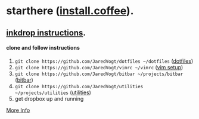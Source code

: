 # starthere ([install.coffee](http://install.coffee)).
## [inkdrop instructions](https://community.inkdrop.app/note/dbdc214e35dba79a8472540ffc93db5b/note:rvdxD5bdH).

#### clone and follow instructions
1. `git clone https://github.com/JaredVogt/dotfiles ~/dotfiles` ([dotfiles](https://github.com/JaredVogt/dotfiles.v2))
1. `git clone https://github.com/JaredVogt/vimrc ~/vimrc` ([vim setup](https://github.com/JaredVogt/vimrc)) 
2. `git clone https://github.com/JaredVogt/bitbar ~/projects/bitbar` ([bitbar](https://github.com/JaredVogt/bitbar))
3. `git clone https://github.com/JaredVogt/utilities ~/projects/utilities` ([utilities](https://github.com/JaredVogt/utilities))
4. get dropbox up and running


[More Info](https://github.com/JaredVogt/starthere/blob/master/moreinfo.md)
